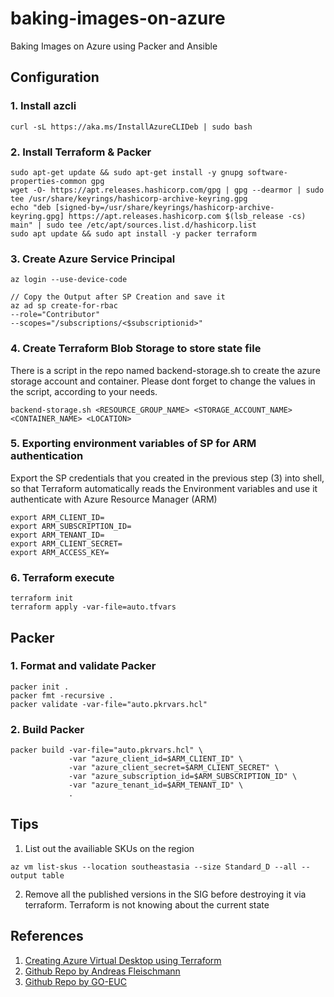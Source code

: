 # baking-images-on-azure
Baking Images on Azure using Packer and Ansible

## Configuration
### 1. Install azcli
```
curl -sL https://aka.ms/InstallAzureCLIDeb | sudo bash
```
### 2. Install Terraform & Packer
```
sudo apt-get update && sudo apt-get install -y gnupg software-properties-common gpg
wget -O- https://apt.releases.hashicorp.com/gpg | gpg --dearmor | sudo tee /usr/share/keyrings/hashicorp-archive-keyring.gpg
echo "deb [signed-by=/usr/share/keyrings/hashicorp-archive-keyring.gpg] https://apt.releases.hashicorp.com $(lsb_release -cs) main" | sudo tee /etc/apt/sources.list.d/hashicorp.list
sudo apt update && sudo apt install -y packer terraform
```
### 3. Create Azure Service Principal
```
az login --use-device-code

// Copy the Output after SP Creation and save it
az ad sp create-for-rbac
--role="Contributor"
--scopes="/subscriptions/<$subscriptionid>"
```

### 4. Create Terraform Blob Storage to store state file
There is a script in the repo named backend-storage.sh to create the azure storage account and container. Please dont forget to change the values in the script, according to your needs.
```
backend-storage.sh <RESOURCE_GROUP_NAME> <STORAGE_ACCOUNT_NAME> <CONTAINER_NAME> <LOCATION>
```

### 5. Exporting environment variables of SP for ARM authentication
Export the SP credentials that you created in the previous step (3) into shell, so that Terraform automatically reads the Environment variables and use it authenticate with Azure Resource Manager (ARM)
```
export ARM_CLIENT_ID=
export ARM_SUBSCRIPTION_ID=
export ARM_TENANT_ID=
export ARM_CLIENT_SECRET=
export ARM_ACCESS_KEY=
```
### 6. Terraform execute
```
terraform init
terraform apply -var-file=auto.tfvars
```

## Packer

### 1. Format and validate Packer
```
packer init .
packer fmt -recursive .
packer validate -var-file="auto.pkrvars.hcl"
```
### 2. Build Packer
```
packer build -var-file="auto.pkrvars.hcl" \
             -var "azure_client_id=$ARM_CLIENT_ID" \
             -var "azure_client_secret=$ARM_CLIENT_SECRET" \
             -var "azure_subscription_id=$ARM_SUBSCRIPTION_ID" \
             -var "azure_tenant_id=$ARM_TENANT_ID" \
             .
```

## Tips
1. List out the availiable SKUs on the region
```
az vm list-skus --location southeastasia --size Standard_D --all --output table
```
2. Remove all the published versions in the SIG before destroying it via terraform. Terraform is not knowing about the current state

## References
1. [Creating Azure Virtual Desktop using Terraform](https://techcommunity.microsoft.com/t5/azure-virtual-desktop/arm-avd-with-terraform/m-p/2639806)
2. [Github Repo by Andreas Fleischmann](https://github.com/andif888/azure-sig)
3. [Github Repo by GO-EUC](https://github.com/GO-EUC/go-euc-lab)
